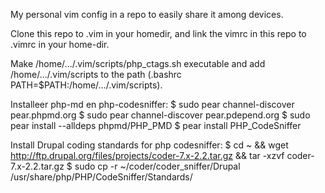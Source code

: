 My personal vim config in a repo to easily share it among devices.

Clone this repo to .vim in your homedir, and link the vimrc in this repo to .vimrc in your home-dir.

Make /home/.../.vim/scripts/php_ctags.sh executable and add /home/.../.vim/scripts to the path (.bashrc PATH=$PATH:/home/.../.vim/scripts).

Installeer php-md en php-codesniffer:
$ sudo pear channel-discover pear.phpmd.org
$ sudo pear channel-discover pear.pdepend.org
$ sudo pear install --alldeps phpmd/PHP_PMD
$ pear install PHP_CodeSniffer

Install Drupal coding standards for php codesniffer:
$ cd ~ && wget http://ftp.drupal.org/files/projects/coder-7.x-2.2.tar.gz && tar -xzvf coder-7.x-2.2.tar.gz
$ sudo cp -r ~/coder/coder_sniffer/Drupal /usr/share/php/PHP/CodeSniffer/Standards/


